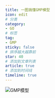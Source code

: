 ```yaml
---
title: 一图搞懂GMP模型  
icon: edit
# 分类  
category:
- GO
# 标签
tag:
- GMP
sticky: false
# 排序越大越靠前
star: 40  
# 添加到文章列表
article: true
# 添加到时间线 
timeline: true
---
```



![GMP模型](https://zql-oss1.oss-cn-nanjing.aliyuncs.com/notes/GMP模型.png)